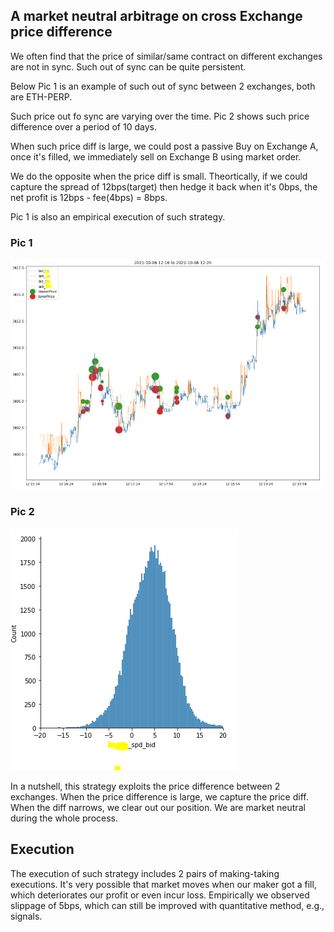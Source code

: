## A market neutral arbitrage on cross Exchange price difference

We often find that the price of similar/same contract on different exchanges are not in sync. Such out of sync can be quite persistent.

Below Pic 1 is an example of such out of sync between 2 exchanges, both are ETH-PERP. 

Such price out fo sync are varying over the time. Pic 2 shows such price difference over a period of 10 days.

When such price diff is large, we could post a passive Buy on Exchange A, once it's filled, we immediately sell on Exchange B using market order.

We do the opposite when the price diff is small. Theortically, if we could capture the spread of 12bps(target) then hedge it back when it's 0bps, the net profit is 12bps - fee(4bps) = 8bps.

Pic 1 is also an empirical execution of such strategy.

### Pic 1
![Happy Christmas](spread_capture_arbitrage.PNG)


### Pic 2
![Happy Christmas](exchange_price_spd.PNG)


In a nutshell, this strategy exploits the price difference between 2 exchanges. When the price difference is large, we capture the price diff. When the diff narrows, we clear out our position. 
We are market neutral during the whole process.

## Execution
The execution of such strategy includes 2 pairs of making-taking executions. It's very possible that market moves when our maker got a fill, which deteriorates our profit or even incur loss. Empirically we observed slippage of 5bps, which can still be improved with quantitative method, e.g., signals.
